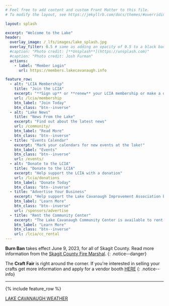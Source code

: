 ```yaml
---
# Feel free to add content and custom Front Matter to this file.
# To modify the layout, see https://jekyllrb.com/docs/themes/#overriding-theme-defaults

layout: splash

excerpt: "Welcome to the Lake"
header:
  overlay_image: /_lfs/images/lake_splash.jpg
  overlay_filter: 0.5 # same as adding an opacity of 0.5 to a black background
  #caption: "Photo credit: [**Unsplash**](https://unsplash.com)"
  #caption: "Photo credit: Josh Furman"
  actions:
    - label: "Member Login"
      url: https://members.lakecavanaugh.info

feature_row:
  - alt: "LCIA Membership"
    title: "Join the LCIA"
    excerpt: "**Sign up** or **renew** your LCIA membership or make a donation"
    url: /lcia/membership
    btn_label: "Join Today"
    btn_class: "btn--inverse"
  - alt: "Lake News"
    title: "News From the Lake"
    excerpt: "Find out about the latest news"
    url: /community/
    btn_label: "Read More"
    btn_class: "btn--inverse"
  - title: "Events Calendar"
    excerpt: "Mark your calendars for new events at the lake!"
    btn_label: "Events"
    btn_class: "btn--inverse"
    url: /events/
  - alt: "Donate to the LCIA"
    title: "Donate to the LCIA"
    excerpt: "Help support the LCIA with a donation"
    url: /lcia/donations
    btn_label: "Donate Today"
    btn_class: "btn--inverse"
  - title: "Advertise Your Business"
    excerpt: "Help support the Lake Cavanaugh Improvement Association by advertising your business on the website and in the Newsletter."
    btn_label: "Learn More"
    btn_class: "btn--inverse"
    url: /sponsors/advertise
  - title: "Rent the Community Center"
    excerpt: "The Lake Cavanaugh Community Center is available to rent. Contact us now to coordinate your event."
    btn_label: "Learn More"
    btn_class: "btn--inverse"
    url: /lcia/cc_rental
---
```


**Burn Ban** takes effect June 9, 2023, for all of Skagit County. Read more information from the <a href="https://www.skagitcounty.net/Departments/Home/press/060223.htm" target="_blank" rel="noopener noreferrer">Skagit County Fire Marshal</a>.
{: .notice--danger}

The **Craft Fair** is right around the corner. If you're interested in selling your crafts get more information and apply for a vendor booth [HERE](/events/event_craft_fair)
{: .notice--info}

---

{% include feature_row %}

<a class="weatherwidget-io" href="https://forecast7.com/en/48d33n122d02/lake-cavanaugh/?unit=us" data-label_1="LAKE CAVANAUGH" data-label_2="WEATHER" data-theme="original" >LAKE CAVANAUGH WEATHER</a>
<script>
!function(d,s,id){var js,fjs=d.getElementsByTagName(s)[0];if(!d.getElementById(id)){js=d.createElement(s);js.id=id;js.src='https://weatherwidget.io/js/widget.min.js';fjs.parentNode.insertBefore(js,fjs);}}(document,'script','weatherwidget-io-js');
</script>
